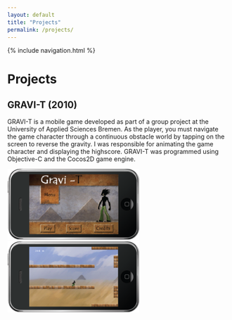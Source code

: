```yaml
---
layout: default
title: "Projects"
permalink: /projects/
---
```


{% include navigation.html %}

# Projects

## GRAVI-T (2010)

GRAVI-T is a mobile game developed as part of a group project at the University of Applied Sciences Bremen. As the player, you must navigate the game character through a continuous obstacle world by tapping on the screen to reverse the gravity. I was responsible for animating the game character and displaying the highscore. GRAVI-T was programmed using Objective-C and the Cocos2D game engine.

![GRAVI-T Start](images/2010-gravity-start-mockup.png) ![GRAVI-T Running](images/2010-gravity-running-mockup.png)
